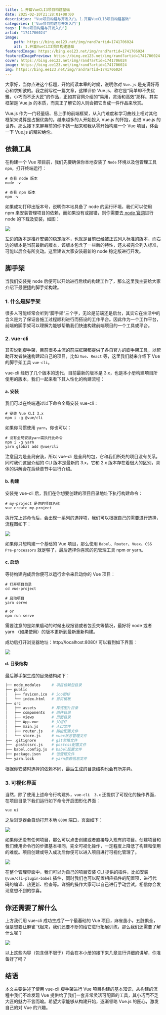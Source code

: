 ```yaml
---
title: 1.开篇VueCLI3项目构建基础
date: 2025-02-10T21:28:01+08:00
description: "Vue项目构建与开发入门，1.开篇VueCLI3项目构建基础"
categories: ['Vue项目构建与开发入门']
tags: ['Vue项目构建与开发入门']
artid: "1741706024"
image:
    path: https://bing.ee123.net/img/rand?artid=1741706024
    alt: 1.开篇VueCLI3项目构建基础
featuredImage: https://bing.ee123.net/img/rand?artid=1741706024
featuredImagePreview: https://bing.ee123.net/img/rand?artid=1741706024
cover: https://bing.ee123.net/img/rand?artid=1741706024
image: https://bing.ee123.net/img/rand?artid=1741706024
img: https://bing.ee123.net/img/rand?artid=1741706024
---
```




大家好，当你点进这个标题，开始阅读本章的时候，说明你对 `Vue.js` 是充满好奇心和求知欲的。我之前写过一篇文章，这样评价 Vue.js，称它是“简单却不失优雅，小巧而不乏大匠”的作品，正如其官网介绍的“易用，灵活和高效”那样。其实框架是 Vue.js 的本质，而真正了解它的人则会把它当成一件作品来欣赏。

Vue.js 作为一门轻量级、易上手的前端框架，从入门难度和学习曲线上相对其他框架来说算是占据优势的，越来越多的人开始投入 Vue.js 的怀抱，走进 Vue.js 的世界。那么接下来屏幕前的你不妨一起来和我从零开始构建一个 Vue 项目，体会一下 Vue.js 的精彩绝伦。

## 依赖工具

在构建一个 Vue 项目前，我们先要确保你本地安装了 `Node` 环境以及包管理工具 `npm`，打开终端运行：

```shell
# 查看 node 版本
node -v

# 查看 npm 版本
npm -v
```
如果成功打印出版本号，说明你本地具备了 node 的运行环境，我们可以使用 npm 来安装管理项目的依赖，而如果没有或报错，则你需要去[ node 官网](https://nodejs.org/en/)进行 node 的下载及安装，如图：


![](https://p1-jj.byteimg.com/tos-cn-i-t2oaga2asx/gold-user-assets/2018/10/31/166c5eb2c6f04593~tplv-t2oaga2asx-image.image)

左边的版本是推荐安装的稳定版本，也就是目前已经被正式列入标准的版本，而右边的版本是当前最新的版本，该版本包含了一些新的特性，还未被完全列入标准，可能以后会有所变动。这里建议大家安装最新的 node 稳定版进行开发。

## 脚手架

当我们安装完 node 后便可以开始进行后续的构建工作了，那么这里我主要给大家介绍下最便捷的脚手架构建。

### 1. 什么是脚手架

很多人可能经常会听到“脚手架”三个字，无论是前端还是后台，其实它在生活中的含义是为了保证各施工过程顺利进行而搭设的工作平台。因此作为一个工作平台，前端的脚手架可以理解为能够帮助我们快速构建前端项目的一个工具或平台。

### 2. vue-cli

其实说到脚手架，目前很多主流的前端框架都提供了各自官方的脚手架工具，以帮助开发者快速构建起自己的项目，比如 `Vue`、`React` 等，这里我们就来介绍下 Vue 的脚手架工具 `vue-cli`。

vue-cli 经历了几个版本的迭代，目前最新的版本是 3.x，也是本小册构建项目所使用的版本，我们一起来看下其人性化的构建流程：

#### a. 安装

我们可以在终端通过以下命令全局安装 vue-cli：

```shell
# 安装 Vue CLI 3.x
npm i -g @vue/cli
```

如果你习惯使用 `yarn`，你也可以：

```shell
# 没有全局安装yarn需执行此命令
npm i -g yarn
yarn global add @vue/cli
```

注意因为是全局安装，所以 vue-cli 是全局的包，它和我们所处的项目没有关系。同时我们这里介绍的 CLI 版本是最新的 3.x，它和 2.x 版本存在着很大的区别，具体的讲解会在后续章节中进行介绍。

#### b. 构建

安装完 vue-cli 后，我们在你想要创建的项目目录地址下执行构建命令：

```shell
# my-project 是你的项目名称
vue create my-project
```

执行完上述命令后，会出现一系列的选择项，我们可以根据自己的需要进行选择，流程图如下：

![](https://p1-jj.byteimg.com/tos-cn-i-t2oaga2asx/gold-user-assets/2018/6/18/16412343fab2e351~tplv-t2oaga2asx-image.image)

如果你只想构建一个基础的 Vue 项目，那么使用 `Babel`、`Router`、`Vuex`、`CSS Pre-processors` 就足够了，最后选择你喜欢的包管理工具 npm or yarn。

#### c. 启动

等待构建完成后你便可以运行命令来启动你的 Vue 项目：

```shell
# 打开项目目录
cd vue-project

# 启动项目
yarn serve

# or
npm run serve
```
需要注意的是如果启动的时候出现报错或者包丢失等情况，最好将 node 或者 yarn （如果使用）的版本更新到最新重新构建。

成功后打开浏览器地址：http://localhost:8080/ 可以看到如下界面：


![](https://p1-jj.byteimg.com/tos-cn-i-t2oaga2asx/gold-user-assets/2018/6/18/164125dcfb6fa7d5~tplv-t2oaga2asx-image.image)

#### d. 目录结构
最后脚手架生成的目录结构如下：

```bash
├── node_modules     # 项目依赖包目录
├── public
│   ├── favicon.ico  # ico图标
│   └── index.html   # 首页模板
├── src 
│   ├── assets       # 样式图片目录
│   ├── components   # 组件目录
│   ├── views        # 页面目录
│   ├── App.vue      # 父组件
│   ├── main.js      # 入口文件
│   ├── router.js    # 路由配置文件
│   └── store.js     # vuex状态管理文件
├── .gitignore       # git忽略文件
├── .postcssrc.js    # postcss配置文件
├── babel.config.js  # babel配置文件
├── package.json     # 包管理文件
└── yarn.lock        # yarn依赖信息文件
```

根据你安装时选择的依赖不同，最后生成的目录结构也会有所差异。

### 3. 可视化界面

当然，除了使用上述命令行构建外，`vue-cli  3.x` 还提供了可视化的操作界面，在项目目录下我们运行如下命令开启图形化界面：

```shell
vue ui
```

之后浏览器会自动打开本地 `8000` 端口，页面如下：

![](https://p1-jj.byteimg.com/tos-cn-i-t2oaga2asx/gold-user-assets/2018/6/26/1643ca037f818a81~tplv-t2oaga2asx-image.image)

如果你还没有任何项目，那么可以点击创建或者直接导入现有的项目。创建项目和我们使用命令行的步骤基本相同，完全可视化操作，一定程度上降低了构建和使用的难度。项目创建或导入成功后你便可以进入项目进行可视化管理了。

![](https://p1-jj.byteimg.com/tos-cn-i-t2oaga2asx/gold-user-assets/2018/6/26/1643ca8799bb4491~tplv-t2oaga2asx-image.image)

在整个管理界面中，我们可以为自己的项目安装 CLI 提供的插件，比如安装 `@vue/cli-plugin-babel` 插件，同时我们也可以配置相应插件的配置项，进行代码的编译、热更新、检查等。详细的操作大家可以自己进行手动尝试，相信你会发现意想不到的惊喜。


## 你还需要了解什么

上方我们用 vue-cli 成功生成了一个最基础的 Vue 项目，麻雀虽小，五脏俱全，但是想要让麻雀飞起来，我们还要不断的给它进行拓展训练，那么我们还需要了解什么呢？


![](https://p1-jj.byteimg.com/tos-cn-i-t2oaga2asx/gold-user-assets/2018/9/20/165f2c3a9c4f640c~tplv-t2oaga2asx-image.image)

以上这些内容（包含但不限于）将会在本小册的接下来几章进行详细的讲解，你准备好了吗？

## 结语

本文主要讲述了使用 vue-cli 脚手架进行 Vue 项目构建的基本知识，从构建的流程中我们不难发现 Vue 提供给了我们一套非常灵活可配置的工具，其小巧而不乏大匠的魅力不言而喻。希望大家能够从构建开始，逐渐领略 Vue.js 的匠心，激发自己的对 Vue 的兴趣。
